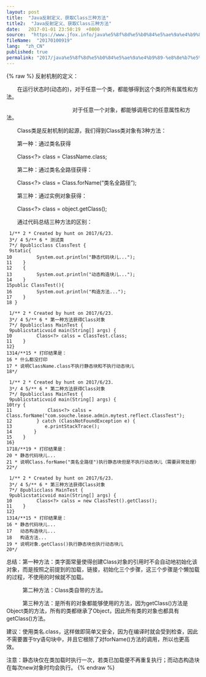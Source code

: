 ```yaml
---
layout: post
title:  "Java反射定义、获取Class三种方法"
title2:  "Java反射定义、获取Class三种方法"
date:   2017-01-01 23:50:19  +0800
source:  "https://www.jfox.info/java%e5%8f%8d%e5%b0%84%e5%ae%9a%e4%b9%89-%e8%8e%b7%e5%8f%96class%e4%b8%89%e7%a7%8d%e6%96%b9%e6%b3%95.html"
fileName:  "20170100919"
lang:  "zh_CN"
published: true
permalink: "2017/java%e5%8f%8d%e5%b0%84%e5%ae%9a%e4%b9%89-%e8%8e%b7%e5%8f%96class%e4%b8%89%e7%a7%8d%e6%96%b9%e6%b3%95.html"
---
```

{% raw %}
反射机制的定义：

　　在运行状态时(动态的)，对于任意一个类，都能够得到这个类的所有属性和方法。

　　　　　　　　　　　　 对于任意一个对象，都能够调用它的任意属性和方法。

　　Class类是反射机制的起源，我们得到Class类对象有3种方法：

　　第一种：通过类名获得

　　Class<?> class = ClassName.class;

　　第二种：通过类名全路径获得：

　　Class<?> class = Class.forName(“类名全路径”);

　　第三种：通过实例对象获得：

　　Class<?> class = object.getClass();

　　通过代码总结三种方法的区别：

     1/** 2 * Created by hunt on 2017/6/23.
     3*/ 4 5/** 6 * 测试类
     7*/ 8publicclass ClassTest {
     9static{
    10         System.out.println("静态代码块儿...");
    11    }
    12    {
    13         System.out.println("动态构造块儿...");
    14    }
    15public ClassTest(){
    16         System.out.println("构造方法...");
    17    }
    18 }

     1/** 2 * Created by hunt on 2017/6/23.
     3*/ 4 5/** 6 * 第一种方法获得Class对象
     7*/ 8publicclass MainTest {
     9publicstaticvoid main(String[] args) {
    10         Class<?> calss = ClassTest.class;
    11    }
    12}
    1314/**15 * 打印结果是：
    16 * 什么都没打印
    17 * 说明ClassName.class不执行静态块和不执行动态块儿
    18*/

     1/** 2 * Created by hunt on 2017/6/23.
     3*/ 4 5/** 6 * 第二种方法获得Class对象
     7*/ 8publicclass MainTest {
     9publicstaticvoid main(String[] args) {
    10try {
    11             Class<?> calss = Class.forName("com.souche.lease.admin.mytest.reflect.ClassTest");
    12         } catch (ClassNotFoundException e) {
    13            e.printStackTrace();
    14        }
    15    }
    16}
    1718/**19 * 打印结果是：
    20 * 静态代码块儿...
    21 * 说明Class.forName("类名全路径")执行静态块但是不执行动态块儿（需要异常处理）
    22*/

     1/** 2 * Created by hunt on 2017/6/23.
     3*/ 4 5/** 6 * 第三种方法获得Class对象
     7*/ 8publicclass MainTest {
     9publicstaticvoid main(String[] args) {
    10         Class<?> calss = new ClassTest().getClass();
    11    }
    12}
    1314/**15 * 打印结果是：
    16 * 静态代码块儿...
    17   动态构造块儿...
    18   构造方法...
    19 * 说明对象.getClass()执行静态块也执行动态块儿
    20*/

总结：第一种方法：类字面常量使得创建Class对象的引用时不会自动地初始化该对象，而是按照之前提到的加载，链接，初始化三个步骤，这三个步骤是个懒加载的过程，不使用的时候就不加载。

　　　第二种方法：Class类自带的方法。

　　　第三种方法：是所有的对象都能够使用的方法，因为getClass()方法是Object类的方法，所有的类都继承了Object，因此所有类的对象也都具有getClass()方法。

建议：使用类名.class，这样做即简单又安全，因为在编译时就会受到检查，因此不需要置于try语句块中，并且它根除了对forName()方法的调用，所以也更高效。

注意：静态块仅在类加载时执行一次，若类已加载便不再重复执行；而动态构造块在每次new对象时均会执行。
{% endraw %}
